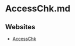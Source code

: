 # AccessChk.md

## Websites

* [AccessChk](https://learn.microsoft.com/en-us/sysinternals/downloads/accesschk)
